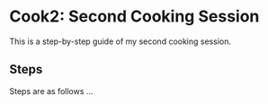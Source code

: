 # Cook2: Second Cooking Session

This is a step-by-step guide of my second cooking session.

## Steps

Steps are as follows ...
